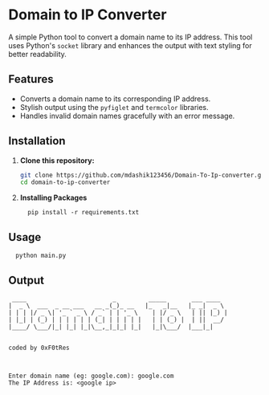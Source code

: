 # Domain to IP Converter

A simple Python tool to convert a domain name to its IP address. This tool uses Python's `socket` library and enhances the output with text styling for better readability.

## Features

- Converts a domain name to its corresponding IP address.
- Stylish output using the `pyfiglet` and `termcolor` libraries.
- Handles invalid domain names gracefully with an error message.

## Installation

1. **Clone this repository:**

   ```bash
   git clone https://github.com/mdashik123456/Domain-To-Ip-converter.git
   cd domain-to-ip-converter

2. **Installing Packages**

         pip install -r requirements.txt
   
## Usage
      python main.py

## Output

```plaintext
 ____                        _         _____       ___ ____  
|  _ \  ___  _ __ ___   __ _(_)_ __   |_   _|__   |_ _|  _ \ 
| | | |/ _ \| '_ ` _ \ / _` | | '_ \    | |/ _ \   | || |_) |
| |_| | (_) | | | | | | (_| | | | | |   | | (_) |  | ||  __/ 
|____/ \___/|_| |_| |_|\__,_|_|_| |_|   |_|\___/  |___|_|    
                                                             

coded by 0xF0tRes



Enter domain name (eg: google.com): google.com
The IP Address is: <google ip>



